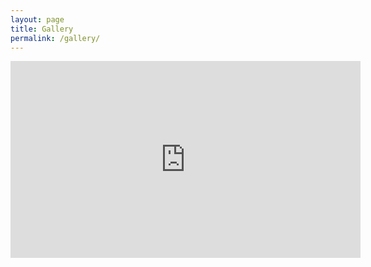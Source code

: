 ```yaml
---
layout: page
title: Gallery
permalink: /gallery/
---
```


<iframe width="560" height="315" src="https://www.youtube.com/embed/dAuNOmpjxLg" frameborder="0" allowfullscreen></iframe>